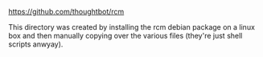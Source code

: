 https://github.com/thoughtbot/rcm

This directory was created by installing the rcm debian package on a linux box
and then manually copying over the various files (they're just shell scripts
anwyay).

